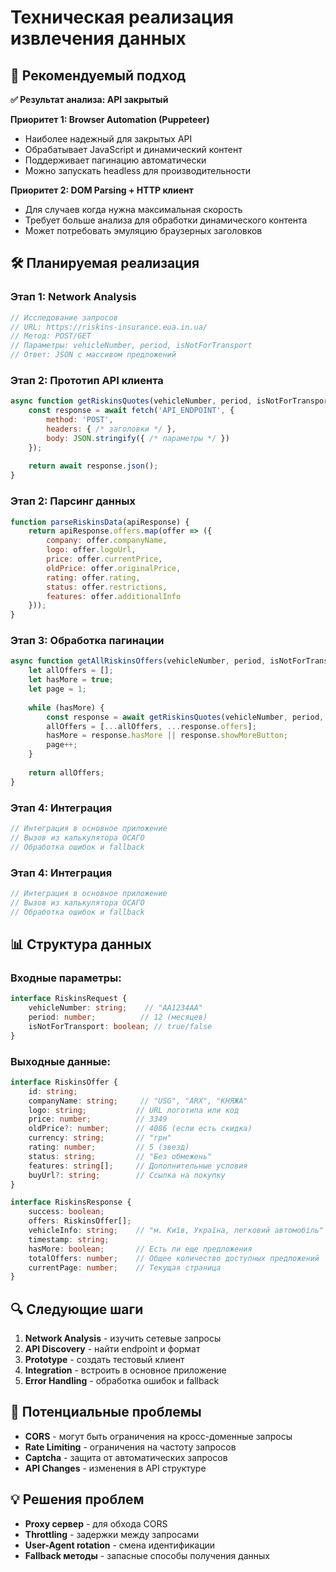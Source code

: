 # Техническая реализация извлечения данных

## 🎯 Рекомендуемый подход

**✅ Результат анализа: API закрытый**

**Приоритет 1: Browser Automation (Puppeteer)**
- Наиболее надежный для закрытых API
- Обрабатывает JavaScript и динамический контент
- Поддерживает пагинацию автоматически
- Можно запускать headless для производительности

**Приоритет 2: DOM Parsing + HTTP клиент**
- Для случаев когда нужна максимальная скорость
- Требует больше анализа для обработки динамического контента
- Может потребовать эмуляцию браузерных заголовков

## 🛠️ Планируемая реализация

### Этап 1: Network Analysis
```javascript
// Исследование запросов
// URL: https://riskins-insurance.eua.in.ua/
// Метод: POST/GET
// Параметры: vehicleNumber, period, isNotForTransport
// Ответ: JSON с массивом предложений
```

### Этап 2: Прототип API клиента
```javascript
async function getRiskinsQuotes(vehicleNumber, period, isNotForTransport) {
    const response = await fetch('API_ENDPOINT', {
        method: 'POST',
        headers: { /* заголовки */ },
        body: JSON.stringify({ /* параметры */ })
    });
    
    return await response.json();
}
```

### Этап 2: Парсинг данных
```javascript
function parseRiskinsData(apiResponse) {
    return apiResponse.offers.map(offer => ({
        company: offer.companyName,
        logo: offer.logoUrl,
        price: offer.currentPrice,
        oldPrice: offer.originalPrice,
        rating: offer.rating,
        status: offer.restrictions,
        features: offer.additionalInfo
    }));
}
```

### Этап 3: Обработка пагинации
```javascript
async function getAllRiskinsOffers(vehicleNumber, period, isNotForTransport) {
    let allOffers = [];
    let hasMore = true;
    let page = 1;
    
    while (hasMore) {
        const response = await getRiskinsQuotes(vehicleNumber, period, isNotForTransport, page);
        allOffers = [...allOffers, ...response.offers];
        hasMore = response.hasMore || response.showMoreButton;
        page++;
    }
    
    return allOffers;
}
```

### Этап 4: Интеграция
```javascript
// Интеграция в основное приложение
// Вызов из калькулятора ОСАГО
// Обработка ошибок и fallback
```

### Этап 4: Интеграция
```javascript
// Интеграция в основное приложение
// Вызов из калькулятора ОСАГО
// Обработка ошибок и fallback
```

## 📊 Структура данных

### Входные параметры:
```typescript
interface RiskinsRequest {
    vehicleNumber: string;    // "AA1234AA"
    period: number;          // 12 (месяцев)
    isNotForTransport: boolean; // true/false
}
```

### Выходные данные:
```typescript
interface RiskinsOffer {
    id: string;
    companyName: string;     // "USG", "ARX", "КНЯЖА"
    logo: string;           // URL логотипа или код
    price: number;          // 3349
    oldPrice?: number;      // 4086 (если есть скидка)
    currency: string;       // "грн"
    rating: number;         // 5 (звезд)
    status: string;         // "Без обмежень"
    features: string[];     // Дополнительные условия
    buyUrl?: string;        // Ссылка на покупку
}

interface RiskinsResponse {
    success: boolean;
    offers: RiskinsOffer[];
    vehicleInfo: string;    // "м. Київ, Україна, легковий автомобіль"
    timestamp: string;
    hasMore: boolean;       // Есть ли еще предложения
    totalOffers: number;    // Общее количество доступных предложений
    currentPage: number;    // Текущая страница
}
```

## 🔍 Следующие шаги

1. **Network Analysis** - изучить сетевые запросы
2. **API Discovery** - найти endpoint и формат
3. **Prototype** - создать тестовый клиент
4. **Integration** - встроить в основное приложение
5. **Error Handling** - обработка ошибок и fallback

## 🚨 Потенциальные проблемы

- **CORS** - могут быть ограничения на кросс-доменные запросы
- **Rate Limiting** - ограничения на частоту запросов
- **Captcha** - защита от автоматических запросов
- **API Changes** - изменения в API структуре

## 💡 Решения проблем

- **Proxy сервер** - для обхода CORS
- **Throttling** - задержки между запросами
- **User-Agent rotation** - смена идентификации
- **Fallback методы** - запасные способы получения данных
